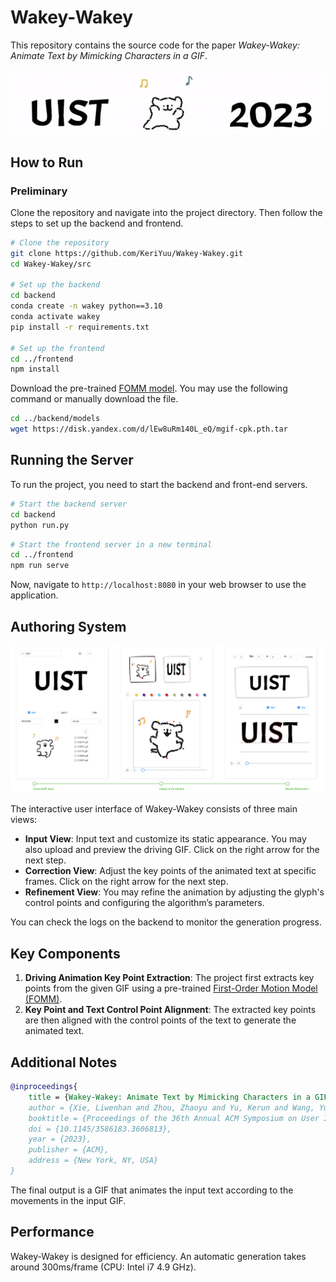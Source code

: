 # Wakey-Wakey
This repository contains the source code for the paper *Wakey-Wakey: Animate Text by Mimicking Characters in a GIF*.

![Interface](assets/banner.gif)


## How to Run

### Preliminary
Clone the repository and navigate into the project directory. Then follow the steps to set up the backend and frontend.

```bash
# Clone the repository
git clone https://github.com/KeriYuu/Wakey-Wakey.git
cd Wakey-Wakey/src

# Set up the backend
cd backend
conda create -n wakey python==3.10
conda activate wakey
pip install -r requirements.txt

# Set up the frontend
cd ../frontend
npm install
```

Download the pre-trained [FOMM model](https://github.com/AliaksandrSiarohin/first-order-model).
You may use the following command or manually download the file.

```bash
cd ../backend/models
wget https://disk.yandex.com/d/lEw8uRm140L_eQ/mgif-cpk.pth.tar
```

## Running the Server

To run the project, you need to start the backend and front-end servers.

```bash
# Start the backend server
cd backend
python run.py
```
```bash
# Start the frontend server in a new terminal
cd ../frontend
npm run serve
```

Now, navigate to `http://localhost:8080` in your web browser to use the application.


## Authoring System
![Interface](assets/interface.png)

The interactive user interface of Wakey-Wakey consists of three main views:

- **Input View**: Input text and customize its static appearance. You may also upload and preview the driving GIF. Click on the right arrow for the next step.
- **Correction View**: Adjust the key points of the animated text at specific frames. Click on the right arrow for the next step.
- **Refinement View**: You may refine the animation by adjusting the glyph's control points and configuring the algorithm’s parameters.

You can check the logs on the backend to monitor the generation progress.

## Key Components

1. **Driving Animation Key Point Extraction**: The project first extracts key points from the given GIF using a pre-trained [First-Order Motion Model (FOMM)](https://github.com/AliaksandrSiarohin/first-order-model).
2. **Key Point and Text Control Point Alignment**: The extracted key points are then aligned with the control points of the text to generate the animated text.

## Additional Notes
```bibtex
@inproceedings{
    title = {Wakey-Wakey: Animate Text by Mimicking Characters in a GIF},
    author = {Xie, Liwenhan and Zhou, Zhaoyu and Yu, Kerun and Wang, Yun and Qu, Huamin and Chen, Siming},
    booktitle = {Proceedings of the 36th Annual ACM Symposium on User Interface Software and Technology},
    doi = {10.1145/3586183.3606813},
    year = {2023},
    publisher = {ACM},
    address = {New York, NY, USA}
}
```


The final output is a GIF that animates the input text according to the movements in the input GIF.

## Performance

Wakey-Wakey is designed for efficiency. An automatic generation takes around 300ms/frame (CPU: Intel i7 4.9 GHz).
